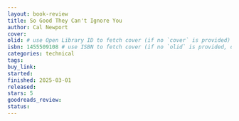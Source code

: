 ```yaml
---
layout: book-review
title: So Good They Can't Ignore You
author: Cal Newport
cover:
olid: # use Open Library ID to fetch cover (if no `cover` is provided)
isbn: 1455509108 # use ISBN to fetch cover (if no `olid` is provided, dashes are optional)
categories: technical
tags:
buy_link:
started: 
finished: 2025-03-01
released:
stars: 5
goodreads_review:
status:
---
```

